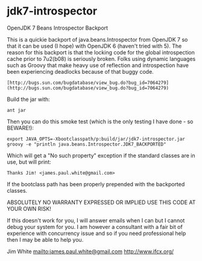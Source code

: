 jdk7-introspector
=================

OpenJDK 7 Beans Introspector Backport

This is a quickie backport of java.beans.Introspector from OpenJDK
7 so that it can be used (I hope) with OpenJDK 6 (haven't tried
with 5).  The reason for this backport is that the locking code
for the global introspection cache prior to 7u2(b08) is seriously
broken.  Folks using dynamic languages such as Groovy that make
heavy use of reflection and introspection have been experiencing
deadlocks because of that buggy code.

	[http://bugs.sun.com/bugdatabase/view_bug.do?bug_id=7064279](http://bugs.sun.com/bugdatabase/view_bug.do?bug_id=7064279)

Build the jar with:

	ant jar
	
Then you can do this smoke test (which is the only testing I have
done - so BEWARE!):

	export JAVA_OPTS=-Xbootclasspath/p:build/jar/jdk7-introspector.jar 
	groovy -e "println java.beans.Introspector.JDK7_BACKPORTED"

Which will get a "No such property" exception if the standard
classes are in use, but will print:

	Thanks Jim! <james.paul.white@gmail.com>

If the bootclass path has been properly prepended with the
backported classes.

ABSOLUTELY NO WARRANTY EXPRESSED OR IMPLIED
USE THIS CODE AT YOUR OWN RISK!

If this doesn't work for you, I will answer emails when I can but
I cannot debug your system for you. I am however a consultant with
a fair bit of experience with concurrency issue and so if you need 
professional help then I may be able to help you.

Jim White <mailto:james.paul.white@gmail.com>
http://www.ifcx.org/
